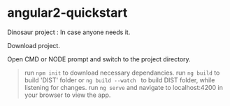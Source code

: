 # angular2-quickstart

Dinosaur project : In case anyone needs it.

Download project. 

Open CMD or NODE prompt and switch to the project directory.

> run ` npm init ` to download necessary dependancies.
> run ` ng build ` to build 'DIST' folder or `ng build --watch ` to build DIST folder, while listening for changes.
> run ` ng serve ` and navigate to localhost:4200 in your browser to view the app.
